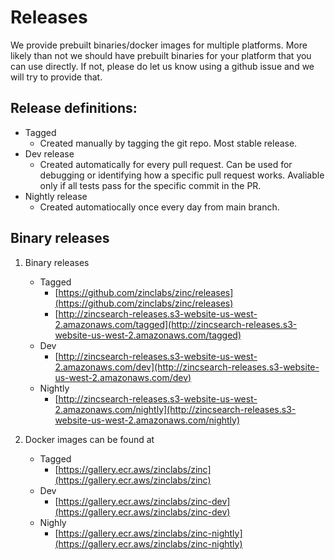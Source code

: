 # Releases

We provide prebuilt binaries/docker images for multiple platforms. More likely than not we should have prebuilt binaries for your platform that you can use directly. If not, please do let us know using a github issue and we will try to provide that.

## Release definitions:

- Tagged
    - Created manually by tagging the git repo. Most stable release.
- Dev release
    - Created automatically for every pull request. Can be used for debugging or identifying how a specific pull request works. Avaliable only if all tests pass for the specific commit in the PR.
- Nightly release
    - Created automatiocally once every day from main branch.
## Binary releases

1. Binary releases 
    - Tagged 
        - [https://github.com/zinclabs/zinc/releases](https://github.com/zinclabs/zinc/releases)
        - [http://zincsearch-releases.s3-website-us-west-2.amazonaws.com/tagged](http://zincsearch-releases.s3-website-us-west-2.amazonaws.com/tagged)
    - Dev
        - [http://zincsearch-releases.s3-website-us-west-2.amazonaws.com/dev](http://zincsearch-releases.s3-website-us-west-2.amazonaws.com/dev)
    - Nightly
        - [http://zincsearch-releases.s3-website-us-west-2.amazonaws.com/nightly](http://zincsearch-releases.s3-website-us-west-2.amazonaws.com/nightly)

1. Docker images can be found at 
    - Tagged
        - [https://gallery.ecr.aws/zinclabs/zinc](https://gallery.ecr.aws/zinclabs/zinc)
    - Dev 
        - [https://gallery.ecr.aws/zinclabs/zinc-dev](https://gallery.ecr.aws/zinclabs/zinc-dev)
    - Nighly 
        - [https://gallery.ecr.aws/zinclabs/zinc-nightly](https://gallery.ecr.aws/zinclabs/zinc-nightly)








